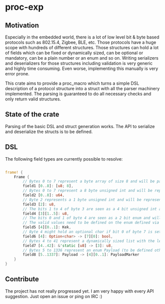 # proc-exp

## Motivation

Especially in the embedded world, there is a lot of low level bit & byte based protocols such as 802.15.4, Zigbee, BLE, etc.
Those protocols have a huge scope with hundreds of different structures. Those structures can hold a lot of fields which can be fixed or dynamically sized, can be optional or mandatory, can be a plain number or an enum and so on.
Writing serializers and deserializers for those structures including validation is very generic and highly time consuming. Even worse, implementing this manually is very error prone.

This crate aims to provide a proc_macro which turns a simple DSL description of a protocol structure into a struct with all the parser machinery implemented.
The parsing is guaranteed to do all necessary checks and only return valid structures.

## State of the crate

Parsing of the basic DSL and struct generation works.
The API to serialize and deserialize the structs is to be defined.

## DSL

The following field types are currently possible to resolve:

```rust

frame! {
    Frame {
        // Bytes 0 to 7 represent a byte array of size 8 and will be parsed into an owned array.
        field1 [0..8]: [u8; 8],
        // Bytes 0 to 7 represent a 8 byte unsigned int and will be represented as an u64.
        field2 [0..8]: u64,
        // Byte 2 represents a 1 byte unsigned int and will be represented as an u8.
        field3 [2]: u8,
        // The bits 1 to 4 of byte 3 are seen as a 4 bit unsigned int and will be represented by an u8.
        field4 [3][1..5]: u8,
        // The bits 0 and 1 of byte 4 are seen as a 2 bit enum and will be represented by the Kek type which is an enum.
        // The valid values need to be defined on the enum defined via frame!() too.
        field5 [4][0..1]: Kek,
        // Byte 4 might hold an optional char if bit 0 of byte 7 is set.
        field6 [4]: Option<char> -> [7][0]: bool,
        // Bytes 4 to 41 represent a dynamically sized list with the lenght indicated by byte 3, represented as an u8.
        field7 [4..42]: &'static [u8] -> [3]: u8,
        // Bytes 5 to 1336 represent an enum Payload (to be defined otherplace as a frame! type too). The enum can hold different typed payloads. Which variant is to be used, is indicated by bits 0 and 1 of byte 4, which are interpreted as a PayloadMarker. The enum Variant names need to match.
        field8 [5..1337]: Payload -> [4][0..1]: PayloadMarker
    }
}

```

## Contribute

The project has not really progressed yet. I am very happy with every API suggestion.
Just open an issue or ping on IRC :)